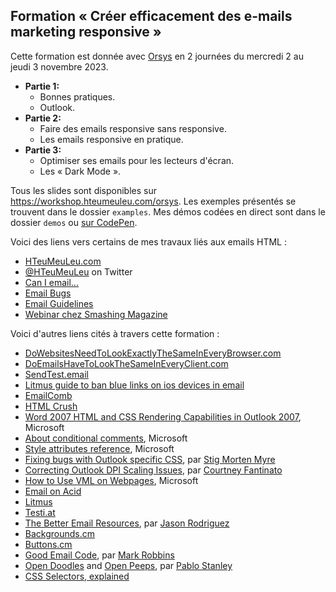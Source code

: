 Formation « Créer efficacement des e-mails marketing responsive »
---

Cette formation est donnée avec [Orsys](https://www.orsys.fr/formation-creer-efficacement-des-e-mails-marketing-responsive.html) en 2 journées du mercredi 2 au jeudi 3 novembre 2023.

* **Partie 1:**
	- Bonnes pratiques.
	- Outlook.
* **Partie 2:**
	- Faire des emails responsive sans responsive.
	- Les emails responsive en pratique.
* **Partie 3:**
	- Optimiser ses emails pour les lecteurs d'écran.
	- Les « Dark Mode ».

Tous les slides sont disponibles sur https://workshop.hteumeuleu.com/orsys.
Les exemples présentés se trouvent dans le dossier `examples`. Mes démos codées en direct sont dans le dossier `demos` ou [sur CodePen](https://codepen.io/collection/BNmpGb).

Voici des liens vers certains de mes travaux liés aux emails HTML :

* [HTeuMeuLeu.com](https://www.hteumeuleu.com)
* [@HTeuMeuLeu](https://www.twitter.com/HTeuMeuLeu) on Twitter
* [Can I email…](https://www.caniemail.com)
* [Email Bugs](https://github.com/hteumeuleu/email-bugs)
* [Email Guidelines](https://github.com/hteumeuleu/email-guidelines)
* [Webinar chez Smashing Magazine](https://www.smashingmagazine.com/2019/11/html-email-webinar/)

Voici d'autres liens cités à travers cette formation :

* [DoWebsitesNeedToLookExactlyTheSameInEveryBrowser.com](http://dowebsitesneedtolookexactlythesameineverybrowser.com)
* [DoEmailsHaveToLookTheSameInEveryClient.com](http://doemailshavetolookthesameineveryclient.com)
* [SendTest.email](https://sendtest.email)
* [Litmus guide to ban blue links on ios devices in email](https://www.litmus.com/blog/update-banning-blue-links-on-ios-devices-2/)
* [EmailComb](https://emailcomb.com/light)
* [HTML Crush](https://htmlcrush.com/light)
* [Word 2007 HTML and CSS Rendering Capabilities in Outlook 2007](https://docs.microsoft.com/en-us/previous-versions/office/developer/office-2007/aa338201(v=office.12)?redirectedfrom=MSDN), Microsoft
* [About conditional comments](https://docs.microsoft.com/en-us/previous-versions/windows/internet-explorer/ie-developer/compatibility/ms537512(v%3dvs.85)), Microsoft
* [Style attributes reference](https://stigmortenmyre.no/mso/html/concepts/ofconstyletable.htm), Microsoft
* [Fixing bugs with Outlook specific CSS](https://cm.engineering/fixing-bugs-with-outlook-specific-css-f4b8ae5be4f4), par [Stig Morten Myre](https://twitter.com/stigm)
* [Correcting Outlook DPI Scaling Issues](https://www.courtneyfantinato.com/correcting-outlook-dpi-scaling-issues/), par [Courtney Fantinato](https://twitter.com/courtfantinato)
* [How to Use VML on Webpages](https://docs.microsoft.com/en-us/windows/win32/vml/web-workshop---specs---standards----how-to-use-vml-on-web-pages), Microsoft
* [Email on Acid](https://www.emailonacid.com)
* [Litmus](https://www.litmus.com)
* [Testi.at](https://www.testi.at)
* [The Better Email Resources](https://thebetter.email/resources/), par [Jason Rodriguez](https://twitter.com/RodriguezCommaJ)
* [Backgrounds.cm](https://backgrounds.cm)
* [Buttons.cm](https://buttons.cm)
* [Good Email Code](https://www.goodemailcode.com/), par [Mark Robbins](https://twitter.com/M_J_Robbins)
* [Open Doodles](https://opendoodles.com/) and [Open Peeps](https://openpeeps.com/), par [Pablo Stanley](https://twitter.com/pablostanley/)
* [CSS Selectors, explained](https://hugogiraudel.github.io/selectors-explained/)